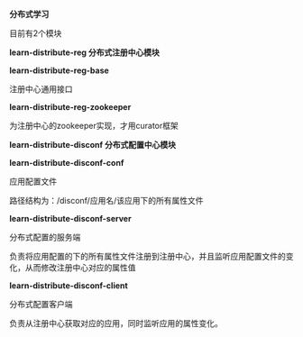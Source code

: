 **分布式学习**

目前有2个模块

**learn-distribute-reg 分布式注册中心模块**

**learn-distribute-reg-base**

注册中心通用接口

**learn-distribute-reg-zookeeper** 

为注册中心的zookeeper实现，才用curator框架

**learn-distribute-disconf 分布式配置中心模块**

**learn-distribute-disconf-conf** 

应用配置文件

路径结构为：/disconf/应用名/该应用下的所有属性文件

**learn-distribute-disconf-server** 

分布式配置的服务端

负责将应用配置的下的所有属性文件注册到注册中心，并且监听应用配置文件的变化，从而修改注册中心对应的属性值

**learn-distribute-disconf-client** 

分布式配置客户端

负责从注册中心获取对应的应用，同时监听应用的属性变化。